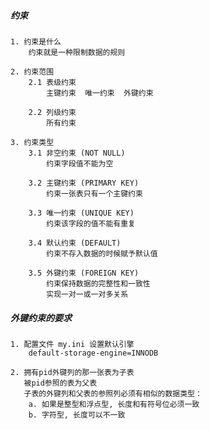 ##### 约束
    1. 约束是什么
        约束就是一种限制数据的规则
        
    2. 约束范围
        2.1 表级约束
            主键约束  唯一约束  外键约束
        
        2.2 列级约束
            所有约束 
        
    3. 约束类型
        3.1 非空约束 (NOT NULL)
            约束字段值不能为空
            
        3.2 主键约束 (PRIMARY KEY) 
            约束一张表只有一个主键约束
        
        3.3 唯一约束 (UNIQUE KEY)
            约束该字段的值不能有重复
            
        3.4 默认约束 (DEFAULT)
            约束不存入数据的时候赋予默认值
            
        3.5 外键约束 (FOREIGN KEY)
            约束保持数据的完整性和一致性
            实现一对一或一对多关系
            
##### 外键约束的要求
    1. 配置文件 my.ini 设置默认引擎
        default-storage-engine=INNODB
        
    2. 拥有pid外键列的那一张表为子表
       被pid参照的表为父表
       子表的外键列和父表的参照列必须有相似的数据类型：
        a. 如果是整型和浮点型, 长度和有符号位必须一致
        b. 字符型, 长度可以不一致